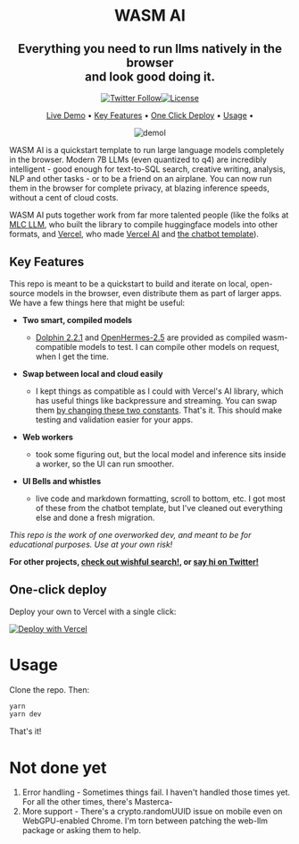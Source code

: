 <h1 align="center">
  WASM AI
</h1>

<h2 align="center">Everything you need to run llms natively in the browser<br> and look good doing it.</h3>

<div align="center">

  [![Twitter Follow](https://img.shields.io/twitter/follow/hrishi?style=social)](https://twitter.com/hrishioa)[![License](https://img.shields.io/badge/License-Apache_2.0-blue.svg)](https://opensource.org/licenses/Apache-2.0)

</div>

<p align="center">
  <a href="https://wasmai.vercel.app">Live Demo</a> •
  <a href="#key-features">Key Features</a> •
  <a href="#one-click-deploy">One Click Deploy</a> •
  <a href="#usage">Usage</a> •
</p>

<div align="center">

![demol](https://github.com/hrishioa/wasm-ai/assets/973967/3e6cbeea-5964-4b18-b3c6-e5367c6ab866)

</div>

WASM AI is a quickstart template to run large language models completely in the browser. Modern 7B LLMs (even quantized to q4) are incredibly intelligent - good enough for text-to-SQL search, creative writing, analysis, NLP and other tasks - or to be a friend on an airplane. You can now run them in the browser for complete privacy, at blazing inference speeds, without a cent of cloud costs.

WASM AI puts together work from far more talented people (like the folks at [MLC LLM](https://llm.mlc.ai/), who built the library to compile huggingface models into other formats, and [Vercel](https://vercel.com/), who made [Vercel AI](https://vercel.com/ai) and [the chatbot template](https://vercel.com/templates/next.js/nextjs-ai-chatbot)). 

## Key Features

This repo is meant to be a quickstart to build and iterate on local, open-source models in the browser, even distribute them as part of larger apps. We have a few things here that might be useful:

* **Two smart, compiled models**
 
  - [Dolphin 2.2.1](https://huggingface.co/hrishioa/mlc-chat-dolphin-2.2.1-mistral-7b-q4f32_1) and [OpenHermes-2.5](https://huggingface.co/hrishioa/wasm-OpenHermes-2.5-Mistral-7B-q4f32_1) are provided as compiled wasm-compatible models to test. I can compile other models on request, when I get the time.

* **Swap between local and cloud easily**

  - I kept things as compatible as I could with Vercel's AI library, which has useful things like backpressure and streaming. You can swap them [by changing these two constants](https://github.com/hrishioa/ai-in-a-browser/blob/3597ae2652d0d8f2ad059016943c27f20d9c1c6e/src/components/chat.tsx#L19C1-L22C77). That's it. This should make testing and validation easier for your apps.

* **Web workers**

  - took some figuring out, but the local model and inference sits inside a worker, so the UI can run smoother.
* **UI Bells and whistles**

   - live code and markdown formatting, scroll to bottom, etc. I got most of these from the chatbot template, but I've cleaned out everything else and done a fresh migration.

*This repo is the work of one overworked dev, and meant to be for educational purposes. Use at your own risk!*

**For other projects, [check out wishful search!](https://github.com/hrishioa/wishful-search), or [say hi on Twitter!](https://twitter.com/hrishioa)**

## One-click deploy

Deploy your own to Vercel with a single click:

[![Deploy with Vercel](https://vercel.com/button)](https://vercel.com/new/clone?repository-url=https%3A%2F%2Fgithub.com%2Fhrishioa%2Fai-in-a-browser&project-name=custom-wasm-ai&repository-name=custom-wasm-ai&demo-title=WASM%20AI&demo-description=Run%20large%20language%20models%20in%20the%20browser%2C%20using%20WebGPU.&demo-url=https%3A%2F%2Fwasmai.vercel.app)

# Usage

Clone the repo. Then:

```bash
yarn
yarn dev
```

That's it!

# Not done yet

1. Error handling - Sometimes things fail. I haven't handled those times yet. For all the other times, there's Masterca-
2. More support - There's a crypto.randomUUID issue on mobile even on WebGPU-enabled Chrome. I'm torn between patching the web-llm package or asking them to help.
